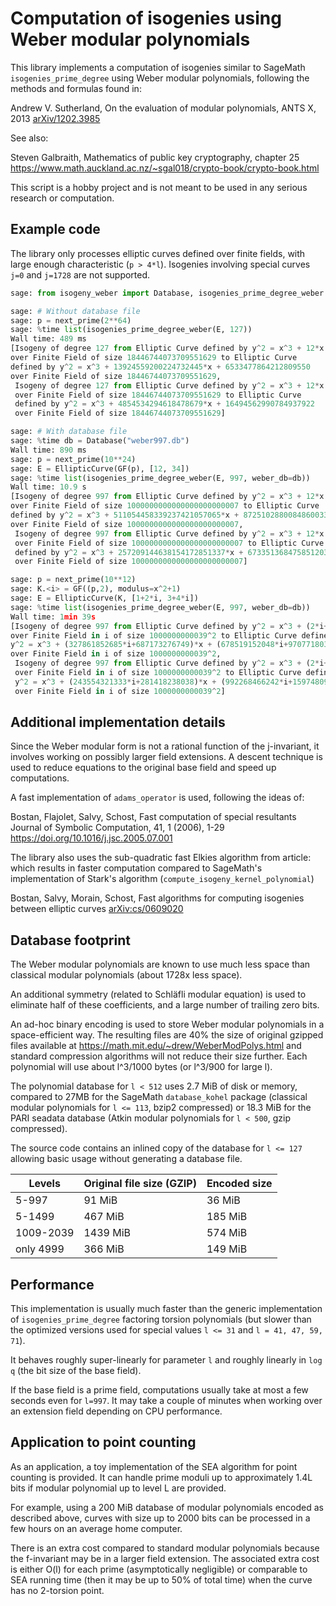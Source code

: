 # Computation of isogenies using Weber modular polynomials

This library implements a computation of isogenies
similar to SageMath `isogenies_prime_degree`
using Weber modular polynomials, following the methods and formulas
found in:

Andrew V. Sutherland, On the evaluation of modular polynomials,
ANTS X, 2013 [arXiv/1202.3985](https://arxiv.org/abs/1202.3985)

See also:

Steven Galbraith, Mathematics of public key cryptography, chapter 25
https://www.math.auckland.ac.nz/~sgal018/crypto-book/crypto-book.html

This script is a hobby project and is not meant to be used
in any serious research or computation.

## Example code

The library only processes elliptic curves defined over finite fields,
with large enough characteristic (`p > 4*l`). Isogenies involving
special curves `j=0` and `j=1728` are not supported.

```python
sage: from isogeny_weber import Database, isogenies_prime_degree_weber

sage: # Without database file
sage: p = next_prime(2**64)
sage: %time list(isogenies_prime_degree_weber(E, 127))
Wall time: 489 ms
[Isogeny of degree 127 from Elliptic Curve defined by y^2 = x^3 + 12*x + 34
over Finite Field of size 18446744073709551629 to Elliptic Curve
defined by y^2 = x^3 + 13924559200224732445*x + 6533477864212809550
over Finite Field of size 18446744073709551629,
 Isogeny of degree 127 from Elliptic Curve defined by y^2 = x^3 + 12*x + 34
 over Finite Field of size 18446744073709551629 to Elliptic Curve
 defined by y^2 = x^3 + 4854534294618478679*x + 16494562990784937922
 over Finite Field of size 18446744073709551629]

sage: # With database file
sage: %time db = Database("weber997.db")
Wall time: 890 ms
sage: p = next_prime(10**24)
sage: E = EllipticCurve(GF(p), [12, 34])
sage: %time list(isogenies_prime_degree_weber(E, 997, weber_db=db))
Wall time: 10.9 s
[Isogeny of degree 997 from Elliptic Curve defined by y^2 = x^3 + 12*x + 34
over Finite Field of size 1000000000000000000000007 to Elliptic Curve
defined by y^2 = x^3 + 511054458339237421057065*x + 872510288008486003302584
over Finite Field of size 1000000000000000000000007,
 Isogeny of degree 997 from Elliptic Curve defined by y^2 = x^3 + 12*x + 34
 over Finite Field of size 1000000000000000000000007 to Elliptic Curve
 defined by y^2 = x^3 + 257209144638154172851337*x + 673351368475851203522052
 over Finite Field of size 1000000000000000000000007]

sage: p = next_prime(10**12)
sage: K.<i> = GF((p,2), modulus=x^2+1)
sage: E = EllipticCurve(K, [1+2*i, 3+4*i])
sage: %time list(isogenies_prime_degree_weber(E, 997, weber_db=db))
Wall time: 1min 39s
[Isogeny of degree 997 from Elliptic Curve defined by y^2 = x^3 + (2*i+1)*x + (4*i+3)
over Finite Field in i of size 1000000000039^2 to Elliptic Curve defined by
y^2 = x^3 + (327861852685*i+687173276749)*x + (678519152048*i+970771803563)
over Finite Field in i of size 1000000000039^2,
 Isogeny of degree 997 from Elliptic Curve defined by y^2 = x^3 + (2*i+1)*x + (4*i+3)
 over Finite Field in i of size 1000000000039^2 to Elliptic Curve defined by
 y^2 = x^3 + (243554321333*i+281418238038)*x + (992268466242*i+159748093203)
 over Finite Field in i of size 1000000000039^2]
```

## Additional implementation details

Since the Weber modular form is not a rational function of
the j-invariant, it involves working on possibly larger field extensions.
A descent technique is used to reduce equations to the original
base field and speed up computations.

A fast implementation of `adams_operator` is used, following the
ideas of:

Bostan, Flajolet, Salvy, Schost, Fast computation of special resultants
Journal of Symbolic Computation, 41, 1 (2006), 1-29
https://doi.org/10.1016/j.jsc.2005.07.001

The library also uses the sub-quadratic fast Elkies algorithm from article:
which results in faster computation compared to SageMath's implementation
of Stark's algorithm (`compute_isogeny_kernel_polynomial`)

Bostan, Salvy, Morain, Schost, Fast algorithms for computing isogenies between elliptic curves
[arXiv:cs/0609020](https://arxiv.org/pdf/cs/0609020.pdf)

## Database footprint

The Weber modular polynomials are known to use much less
space than classical modular polynomials (about 1728x less space).

An additional symmetry (related to Schläfli modular equation)
is used to eliminate half of these coefficients, and a large
number of trailing zero bits.

An ad-hoc binary encoding is used to store Weber modular
polynomials in a space-efficient way. The resulting files
are 40% the size of original gzipped files available at
https://math.mit.edu/~drew/WeberModPolys.html
and standard compression algorithms will not reduce their size
further. Each polynomial will use about l^3/1000 bytes
(or l^3/900 for large l).

The polynomial database for `l < 512` uses 2.7 MiB of disk or memory,
compared to 27MB for the SageMath `database_kohel` package
(classical modular polynomials for `l <= 113`, bzip2 compressed)
or 18.3 MiB for the PARI seadata database (Atkin modular polynomials
for `l < 500`, gzip compressed).

The source code contains an inlined copy of the database for
`l <= 127` allowing basic usage without generating a database
file.

| Levels | Original file size (GZIP) | Encoded size |
| ------ | ------------------------- | ------------ |
| 5-997 | 91 MiB | 36 MiB |
| 5-1499 | 467 MiB | 185 MiB |
| 1009-2039 | 1439 MiB | 574 MiB |
| only 4999 | 366 MiB | 149 MiB |

## Performance

This implementation is usually much faster than the generic
implementation of `isogenies_prime_degree` factoring torsion
polynomials (but slower than the optimized versions
used for special values `l <= 31` and `l = 41, 47, 59, 71`).

It behaves roughly super-linearly for parameter `l`
and roughly linearly in `log q` (the bit size of the base field).

If the base field is a prime field, computations usually take
at most a few seconds even for `l=997`. It may take a couple of minutes
when working over an extension field depending on CPU performance.

## Application to point counting

As an application, a toy implementation of the SEA algorithm
for point counting is provided. It can handle prime moduli
up to approximately 1.4L bits if modular polynomial up to level L
are provided.

For example, using a 200 MiB database of modular polynomials
encoded as described above, curves with size up to 2000 bits
can be processed in a few hours on an average home computer.

There is an extra cost compared to standard modular polynomials
because the f-invariant may be in a larger field extension.
The associated extra cost is either O(l) for each prime
(asymptotically negligible) or comparable to SEA running time
(then it may be up to 50% of total time) when the curve has no 2-torsion point.
